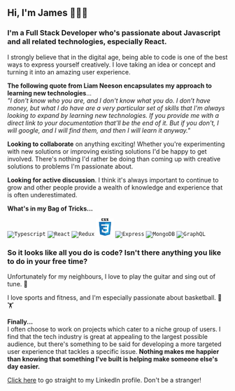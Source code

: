 ## Hi, I'm James 👨🏼‍💻 

### I'm a Full Stack Developer who's passionate about Javascript and all related technologies, especially React. ###

I strongly believe that in the digital age, being able to code is one of the best ways to express yourself creatively. I love taking an idea or concept and turning it into an amazing user experience.

**The following quote from Liam Neeson encapsulates my approach to learning new technologies**...  
*"I don't know who you are, and I don't know what you do. I don’t have money, but what I do have are a very particular set of skills that I'm always looking to expand by learning new technologies. If you provide me with a direct link to your documentation that'll be the end of it. But if you don't, I will google, and I will find them, and then I will learn it anyway."*


**Looking to collaborate** on anything exciting! Whether you're experimenting with new solutions or improving existing solutions I'd be happy to get involved. There's nothing I'd rather be doing than coming up with creative solutions to problems I'm passionate about.

**Looking for active discussion**. I think it's always important to continue to grow and other people provide a wealth of knowledge and experience that is often underestimated. 

**What's in my Bag of Tricks...**   

<code><img height="40" alt="Typescript" src="https://upload.wikimedia.org/wikipedia/commons/4/4c/Typescript_logo_2020.svg"></code>
<code><img height="40" alt="React" src="https://cdn.freebiesupply.com/logos/large/2x/react-1-logo-png-transparent.png"></code>
<code><img height="40" alt="Redux" src="https://encrypted-tbn0.gstatic.com/images?q=tbn:ANd9GcTKcY-N3pDkxoX1ugnQT1_t5VraW9Uq4bpgbw&usqp=CAU"></code>
<code><img height="40" alt="CSS" src="https://raw.githubusercontent.com/github/explore/80688e429a7d4ef2fca1e82350fe8e3517d3494d/topics/css/css.png"></code>
<code><img height="40" alt="Express" src="https://hackr.io/tutorials/learn-express-js/logo/logo-express-js?ver=1557508379"></code>
<code><img height="40" alt="MongoDB" src="https://w1.pngwing.com/pngs/104/466/png-transparent-mongodb-logo-database-nosql-postgresql-mysql-green-text-line.png"></code>
<code><img height="40" alt="GraphQL" src="https://montykamath.files.wordpress.com/2018/02/graphql.png?w=210&h=210"></code>


### So it looks like all you do is code? Isn't there anything you like to do in your free time?  
Unfortunately for my neighbours, I love to play the guitar and sing out of tune. 🎸     

I love sports and fitness, and I'm especially passionate about basketball.  🏀 🏋     

 **Finally...**     
I often choose to work on projects which cater to a niche group of users. I find that the tech industry is great at appealing to the largest possible audience, but there's something to be said for developing a more targeted user experience that tackles a specific issue.  **Nothing makes me happier than knowing that something I've built is helping make someone else's day easier.** 

[Click here](https://www.linkedin.com/in/jmpoulton33/) to go straight to my LinkedIn profile. Don't be a stranger!
